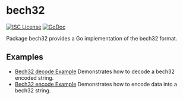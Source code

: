 bech32
==========

[![ISC License](http://img.shields.io/badge/license-ISC-blue.svg)](https://choosealicense.com/licenses/isc/)
[![GoDoc](https://godoc.org/github.com/ixbaseANT/gord/util/bech32?status.png)](http://godoc.org/github.com/ixbaseANT/gord/util/bech32)

Package bech32 provides a Go implementation of the bech32 format.

## Examples

* [Bech32 decode Example](http://godoc.org/github.com/ixbaseANT/gord/util/bech32#example-Bech32Decode)
  Demonstrates how to decode a bech32 encoded string.
* [Bech32 encode Example](http://godoc.org/github.com/ixbaseANT/gord/util/bech32#example-BechEncode)
  Demonstrates how to encode data into a bech32 string.

